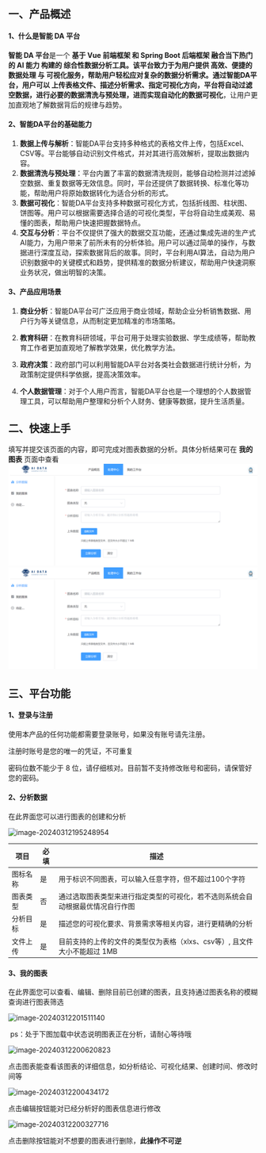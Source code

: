 ## 一、产品概述

#### 1、什么是智能 DA 平台

**智能 DA 平台**是一个 **基于 Vue 前端框架 **和 **Spring  Boot 后端框架** 融合当下热门的 **AI 能力 **构建的 **综合性数据分析工具**。该平台致力于为用户提供 **高效、便捷的数据处理** 与 **可视化服务**，帮助用户**轻松应对复杂的数据分析需求**。通过智能DA平台，用户可以 **上传表格文件**、**描述分析需求**、**指定可视化方向**，平台将自动过滤空数据，进行必要的数据清洗与预处理，进而实现自动化的**数据可视化**，让用户更加直观地了解数据背后的规律与趋势。

#### 2、智能DA平台的基础能力

1. **数据上传与解析**：智能DA平台支持多种格式的表格文件上传，包括Excel、CSV等。平台能够自动识别文件格式，并对其进行高效解析，提取出数据内容。
2. **数据清洗与预处理**：平台内置了丰富的数据清洗规则，能够自动检测并过滤掉空数据、重复数据等无效信息。同时，平台还提供了数据转换、标准化等功能，帮助用户将原始数据转化为适合分析的形式。
3. **数据可视化**：智能DA平台支持多种数据可视化方式，包括折线图、柱状图、饼图等。用户可以根据需要选择合适的可视化类型，平台将自动生成美观、易懂的图表，帮助用户快速把握数据特点。
4. **交互与分析**：平台不仅提供了强大的数据交互功能，还通过集成先进的生产式AI能力，为用户带来了前所未有的分析体验。用户可以通过简单的操作，与数据进行深度互动，探索数据背后的故事。同时，平台利用AI算法，自动为用户识别数据中的关键模式和趋势，提供精准的数据分析建议，帮助用户快速洞察业务状况，做出明智的决策。

#### 3、产品应用场景

1. **商业分析**：智能DA平台可广泛应用于商业领域，帮助企业分析销售数据、用户行为等关键信息，从而制定更加精准的市场策略。

2. **教育科研**：在教育科研领域，平台可用于处理实验数据、学生成绩等，帮助教育工作者更加直观地了解教学效果，优化教学方法。

3. **政府决策**：政府部门可以利用智能DA平台对各类社会数据进行统计分析，为政策制定提供科学依据，提高决策效率。

4. **个人数据管理**：对于个人用户而言，智能DA平台也是一个理想的个人数据管理工具，可以帮助用户整理和分析个人财务、健康等数据，提升生活质量。

   

## 二、快速上手

填写并提交该页面的内容，即可完成对图表数据的分析。具体分析结果可在 **我的图表** 页面中查看
<img src="./img/image-20240312195248954.png">
![image-20240312195248954](public\md\img\image-20240312195248954.png)



## 三、平台功能

#### 1、登录与注册

使用本产品的任何功能都需要登录账号，如果没有账号请先注册。

注册时账号是您的唯一的凭证，不可重复

密码位数不能少于 8 位，请仔细核对。目前暂不支持修改账号和密码，请保管好您的密码。

#### 2、分析数据

在此界面您可以进行图表的创建和分析

![image-20240312195248954](D:\Typora\photos\image-20240312195248954.png)

| 项目     | 必填 | 描述                                                         |
| -------- | ---- | ------------------------------------------------------------ |
| 图标名称 | 是   | 用于标识不同图表，可以输入任意字符，但不超过100个字符        |
| 图表类型 | 否   | 通过选取图表类型来进行指定类型的可视化，若不选则系统会自动根据最优情况自行作图 |
| 分析目标 | 是   | 描述您的可视化要求、背景需求等相关内容，进行更精确的分析     |
| 文件上传 | 是   | 目前支持的上传的文件的类型仅为表格（xlxs、csv等）, 且文件大小不能超过 1MB |

#### 3、我的图表

在此界面您可以查看、编辑、删除目前已创建的图表，且支持通过图表名称的模糊查询进行图表筛选

![image-20240312201511140](D:\Typora\photos\image-20240312201511140.png)

​	ps：处于下图加载中状态说明图表正在分析，请耐心等待哦

![image-20240312200620823](D:\Typora\photos\image-20240312200620823.png)



点击图表能查看该图表的详细信息，如分析结论、可视化结果、创建时间、修改时间等

![image-20240312200434172](D:\Typora\photos\image-20240312200434172.png)

点击编辑按钮能对已经分析好的图表信息进行修改

![image-20240312200327716](D:\Typora\photos\image-20240312200327716.png)

点击删除按钮能对不想要的图表进行删除，**此操作不可逆**